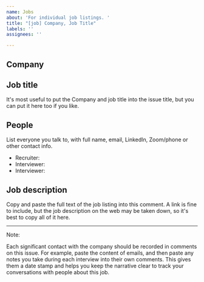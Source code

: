 ```yaml
---
name: Jobs
about: 'For individual job listings. '
title: "[job] Company, Job Title"
labels: ''
assignees: ''

---
```


## Company

## Job title
It's most useful to put the Company and job title into the issue title, but you can put it here too if you like.

## People
List everyone you talk to, with full name, email, LinkedIn, Zoom/phone or other contact info.

* Recruiter:
* Interviewer:
* Interviewer:


## Job description
Copy and paste the full text of the job listing into this comment.
A link is fine to include, but the job description on the web may be taken down, so it's best to copy all of it here.

---

Note: 

Each significant contact with the company should be recorded in comments on this issue. For example, paste the content of emails, and then paste any notes you take during each interview into their own comments. This gives them a date stamp and helps you keep the narrative clear to track your conversations with people about this job.
